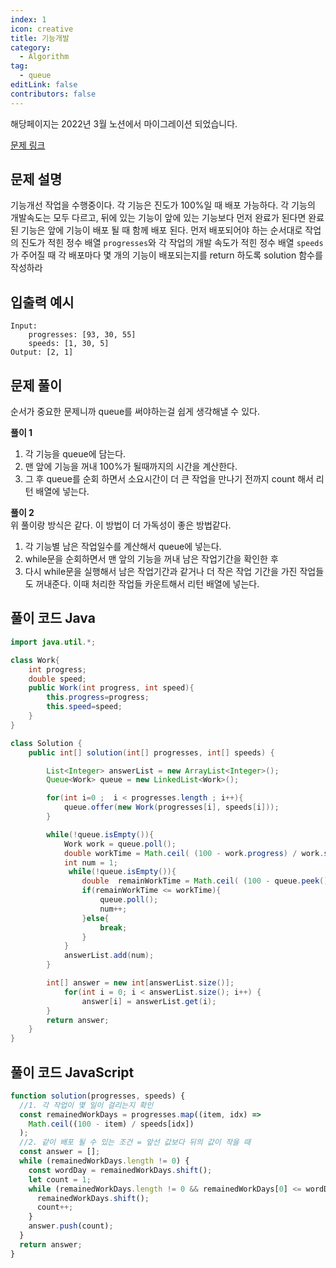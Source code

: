 ```yaml
---
index: 1
icon: creative
title: 기능개발
category:
  - Algorithm
tag:
  - queue
editLink: false
contributors: false
---
```


해당페이지는 2022년 3월 노션에서 마이그레이션 되었습니다.

[문제 링크](https://programmers.co.kr/learn/courses/30/lessons/42586)

## 문제 설명

기능개선 작업을 수행중이다. 각 기능은 진도가 100%일 때 배포 가능하다.
각 기능의 개발속도는 모두 다르고, 뒤에 있는 기능이 앞에 있는 기능보다 먼저 완료가 된다면 완료된 기능은 앞에 기능이 배포 될 때 함께 배포 된다.
먼저 배포되어야 하는 순서대로 작업의 진도가 적힌 정수 배열 `progresses`와 각 작업의 개발 속도가 적힌 정수 배열 `speeds`가 주어질 때 각 배포마다 몇 개의 기능이 배포되는지를 return 하도록 solution 함수를 작성하라

## 입출력 예시

```
Input:
    progresses: [93, 30, 55]
    speeds: [1, 30, 5]
Output: [2, 1]
```

## 문제 풀이

순서가 중요한 문제니까 queue를 써야하는걸 쉽게 생각해낼 수 있다.

**풀이 1**

1. 각 기능을 queue에 담는다.
2. 맨 앞에 기능을 꺼내 100%가 될때까지의 시간을 계산한다.
3. 그 후 queue를 순회 하면서 소요시간이 더 큰 작업을 만나기 전까지 count 해서 리턴 배열에 넣는다.

**풀이 2**  
위 풀이랑 방식은 같다. 이 방법이 더 가독성이 좋은 방법같다.

1. 각 기능별 남은 작업일수를 계산해서 queue에 넣는다.
2. while문을 순회하면서 맨 앞의 기능을 꺼내 남은 작업기간을 확인한 후
3. 다시 while문을 실행해서 남은 작업기간과 같거나 더 작은 작업 기간을 가진 작업들도 꺼내준다. 이때 처리한 작업들 카운트해서 리턴 배열에 넣는다.

## 풀이 코드 Java

```java
import java.util.*;

class Work{
	int progress;
	double speed;
	public Work(int progress, int speed){
		this.progress=progress;
		this.speed=speed;
	}
}

class Solution {
    public int[] solution(int[] progresses, int[] speeds) {

        List<Integer> answerList = new ArrayList<Integer>();
        Queue<Work> queue = new LinkedList<Work>();

        for(int i=0 ;  i < progresses.length ; i++){
            queue.offer(new Work(progresses[i], speeds[i]));
        }

        while(!queue.isEmpty()){
            Work work = queue.poll();
            double workTime = Math.ceil( (100 - work.progress) / work.speed);
            int num = 1;
             while(!queue.isEmpty()){
                double  remainWorkTime = Math.ceil( (100 - queue.peek().progress) / queue.peek().speed);
                if(remainWorkTime <= workTime){
                    queue.poll();
                    num++;
                }else{
                    break;
                }
            }
            answerList.add(num);
        }

        int[] answer = new int[answerList.size()];
            for(int i = 0; i < answerList.size(); i++) {
                answer[i] = answerList.get(i);
        }
        return answer;
    }
}
```

## 풀이 코드 JavaScript

```js
function solution(progresses, speeds) {
  //1. 각 작업이 몇 일이 걸리는지 확인
  const remainedWorkDays = progresses.map((item, idx) =>
    Math.ceil((100 - item) / speeds[idx])
  );
  //2. 같이 배포 될 수 있는 조건 = 앞선 값보다 뒤의 값이 작을 때
  const answer = [];
  while (remainedWorkDays.length != 0) {
    const wordDay = remainedWorkDays.shift();
    let count = 1;
    while (remainedWorkDays.length != 0 && remainedWorkDays[0] <= wordDay) {
      remainedWorkDays.shift();
      count++;
    }
    answer.push(count);
  }
  return answer;
}
```
